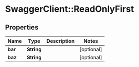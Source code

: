 # SwaggerClient::ReadOnlyFirst

## Properties
Name | Type | Description | Notes
------------ | ------------- | ------------- | -------------
**bar** | **String** |  | [optional] 
**baz** | **String** |  | [optional] 

